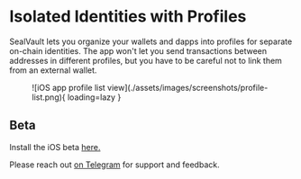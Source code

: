 # Isolated Identities with Profiles

SealVault lets you organize your wallets and dapps into profiles for separate
on-chain identities. The app won't let you send transactions between addresses
in different profiles, but you have to be careful not to link them from an
external wallet.

<figure markdown>
![iOS app profile list view](./assets/images/screenshots/profile-list.png){ loading=lazy }
</figure>

## Beta

Install the iOS beta [here.](https://testflight.apple.com/join/EHQYn6Oz)

Please reach out [on Telegram](https://t.me/agostbiro) for support and feedback.
